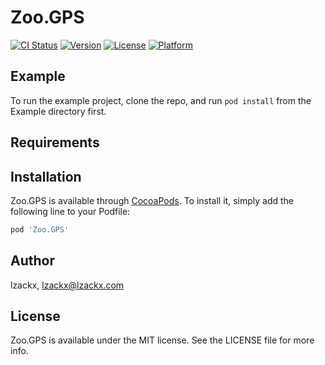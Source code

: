 # Zoo.GPS

[![CI Status](https://img.shields.io/travis/lzackx/Zoo.GPS.svg?style=flat)](https://travis-ci.org/lzackx/Zoo.GPS)
[![Version](https://img.shields.io/cocoapods/v/Zoo.GPS.svg?style=flat)](https://cocoapods.org/pods/Zoo.GPS)
[![License](https://img.shields.io/cocoapods/l/Zoo.GPS.svg?style=flat)](https://cocoapods.org/pods/Zoo.GPS)
[![Platform](https://img.shields.io/cocoapods/p/Zoo.GPS.svg?style=flat)](https://cocoapods.org/pods/Zoo.GPS)

## Example

To run the example project, clone the repo, and run `pod install` from the Example directory first.

## Requirements

## Installation

Zoo.GPS is available through [CocoaPods](https://cocoapods.org). To install
it, simply add the following line to your Podfile:

```ruby
pod 'Zoo.GPS'
```

## Author

lzackx, lzackx@lzackx.com

## License

Zoo.GPS is available under the MIT license. See the LICENSE file for more info.
